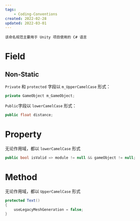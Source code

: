 ```yaml
---
tags:
    - Coding-Conventions
created: 2022-02-28
updated: 2022-03-01
---
```


```ad-note
该命名规范主要用于 Unity 项目使用的 C# 语言
```

# Field

## Non-Static

`Private` 和 `protected` 字段以 `m_UpperCamelCase`  形式：

```csharp
private GameObject m_GameObject;
```

`Public`字段以  `lowerCamelCase` 形式：

```csharp
public float distance;
```

# Property

无论作用域，都以 `lowerCamelCase` 形式

```csharp
public bool isValid => module != null && gameObject != null;
```

# Method

无论作用域，都以 `UpperCamelCase` 形式

```csharp
protected Text()
{
    useLegacyMeshGeneration = false;
}
```